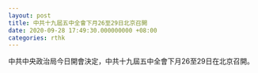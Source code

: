 ```yaml
---
layout: post
title: 中共十九屆五中全會下月26至29日北京召開
date: 2020-09-28 17:49:30.000000000 +08:00
categories: rthk
---
```


中共中央政治局今日開會決定，中共十九屆五中全會下月26至29日在北京召開。
